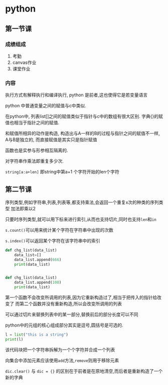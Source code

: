 # python

## 第一节课

### 成绩组成

1. 考勤
2. canvas作业
3. 课堂作业

### 内容

执行方式有解释执行和编译执行, python 是前者,这也使得它是若变量语言

python 中普通变量之间的赋值与c中类似.

在python中, 列表list[]之间的赋值类似于指针与c中的数组有很大区别.
字典{}的赋值也相当于指针之间的赋值.

和赋值所相异的动作是构造, 构造出与A一样的B的过程与指针之间的赋值不一样,
A与B是独立的, 而直接赋值是其实只是指针赋值

函数也是实参与形参相互隔离的.

对字符串作乘法即重复多少次.

`string[a:a+len]` 即string中第a+1 个字符开始的len个字符

## 第二节课

序列类型,例如字符串,列表,列表等,都支持乘法,会返回一个重复x次的种类的序列类型
加法即乘以2

只要时序列类型,就可以用下标来进行索引,从而也支持切片,同时也支持`len`和`in`

`s.count()`可以用来统计某个字符在字符串中出现的次数

`s.index()`可以返回某个字符在该字符串中的索引

```python
def chg_list(data_list)
    data_list=[]
    data_list.append(666)
    print(data_list)


def chg_list(data_list)
    data_list.append(100)
    print(data_list)
```

第一个函数不会改变所调用的列表,因为它重新构造过了,相当于把传入的指针给改变了
而第二个函数并没有重新构造,所以会改变所调用的列表

可以通过切片来替换列表中的某一部分,替换前后的部分长度可以不同

python中的元组的核心组成部分其实是逗号,圆括号是可选的.

```python
l = list("this is a string")
print(l)
```

该代码块把一个字符串拆解为一个个字符并合成一个列表

向集合中添加元素应该使用`add`方法,`remove`则用于移除元素

`dic.clear()` 与 `dic = {}` 的区别在于前者是在原地清空,而后者是重新构造了一个新的字典
